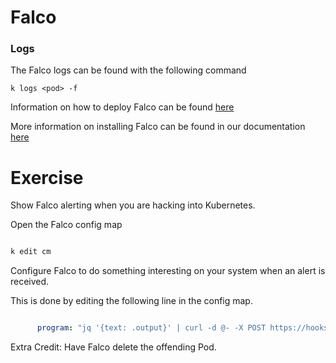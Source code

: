 # Falco

### Logs 

The Falco logs can be found with the following command

```
k logs <pod> -f
```

Information on how to deploy Falco can be found [here](https://github.com/falcosecurity/falco/tree/dev/integrations/k8s-using-daemonset)

More information on installing Falco can be found in our documentation [here](https://falco.org/docs/installation/)

# Exercise

Show Falco alerting when you are hacking into Kubernetes.

Open the Falco config map 

```bash

k edit cm

```

Configure Falco to do something interesting on your system when an alert is received.

This is done by editing the following line in the config map.

```yaml

      program: "jq '{text: .output}' | curl -d @- -X POST https://hooks.slack.com/services/XXX"

```

Extra Credit: Have Falco delete the offending Pod. 
